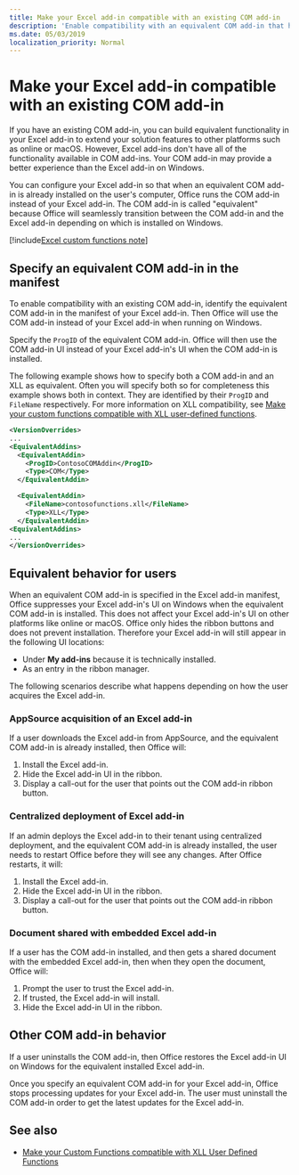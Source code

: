 ```yaml
---
title: Make your Excel add-in compatible with an existing COM add-in
description: 'Enable compatibility with an equivalent COM add-in that has the same functionality as your Excel add-in'
ms.date: 05/03/2019
localization_priority: Normal
---
```


# Make your Excel add-in compatible with an existing COM add-in

If you have an existing COM add-in, you can build equivalent functionality in your Excel add-in to extend your solution features to other platforms such as online or macOS. However, Excel add-ins don't have all of the functionality available in COM add-ins. Your COM add-in may provide a better experience than the Excel add-in on Windows.

You can configure your Excel add-in so that when an equivalent COM add-in is already installed on the user's computer, Office runs the COM add-in instead of your Excel add-in. The COM add-in is called "equivalent" because Office will seamlessly transition between the COM add-in and the Excel add-in depending on which is installed on Windows.

[!include[Excel custom functions note](../includes/excel-custom-functions-note.md)]

## Specify an equivalent COM add-in in the manifest

To enable compatibility with an existing COM add-in, identify the equivalent COM add-in in the manifest of your Excel add-in. Then Office will use the COM add-in instead of your Excel add-in when running on Windows.

Specify the `ProgID` of the equivalent COM add-in. Office will then use the COM add-in UI instead of your Excel add-in's UI when the COM add-in is installed.

The following example shows how to specify both a COM add-in and an XLL as equivalent. Often you will specify both so for completeness this example shows both in context. They are identified by their `ProgID` and `FileName` respectively. For more information on XLL compatibility, see [Make your custom functions compatible with XLL user-defined functions](../excel/make-custom-functions-compatible-with-xll-udf.md).

```xml
<VersionOverrides>
...
<EquivalentAddins>
  <EquivalentAddin>
    <ProgID>ContosoCOMAddin</ProgID>
    <Type>COM</Type>
  </EquivalentAddin>

  <EquivalentAddin>
    <FileName>contosofunctions.xll</FileName>
    <Type>XLL</Type>
  </EquivalentAddin>
<EquivalentAddins>
...
</VersionOverrides>
```

## Equivalent behavior for users

When an equivalent COM add-in is specified in the Excel add-in manifest, Office suppresses your Excel add-in's UI on Windows when the equivalent COM add-in is installed. This does not affect your Excel add-in's UI on other platforms like online or macOS. Office only hides the ribbon buttons and does not prevent installation. Therefore your Excel add-in will still appear in the following UI locations:

- Under **My add-ins** because it is technically installed.
- As an entry in the ribbon manager.

The following scenarios describe what happens depending on how the user acquires the Excel add-in.

### AppSource acquisition of an Excel add-in

If a user downloads the Excel add-in from AppSource, and the equivalent COM add-in is already installed, then Office will:

1. Install the Excel add-in.
2. Hide the Excel add-in UI in the ribbon.
3. Display a call-out for the user that points out the COM add-in ribbon button.

### Centralized deployment of Excel add-in

If an admin deploys the Excel add-in to their tenant using centralized deployment, and the equivalent COM add-in is already installed, the user needs to restart Office before they will see any changes. After Office restarts, it will:

1. Install the Excel add-in.
2. Hide the Excel add-in UI in the ribbon.
3. Display a call-out for the user that points out the COM add-in ribbon button.

### Document shared with embedded Excel add-in

If a user has the COM add-in installed, and then gets a shared document with the embedded Excel add-in, then when they open the document, Office will:

1. Prompt the user to trust the Excel add-in.
2. If trusted, the Excel add-in will install.
3. Hide the Excel add-in UI in the ribbon.

## Other COM add-in behavior

If a user uninstalls the COM add-in, then Office restores the Excel add-in UI on Windows for the equivalent installed Excel add-in.

Once you specify an equivalent COM add-in for your Excel add-in, Office stops processing updates for your Excel add-in. The user must uninstall the COM add-in order to get the latest updates for the Excel add-in.

## See also

- [Make your Custom Functions compatible with XLL User Defined Functions](../excel/make-custom-functions-compatible-with-xll-udf.md)
